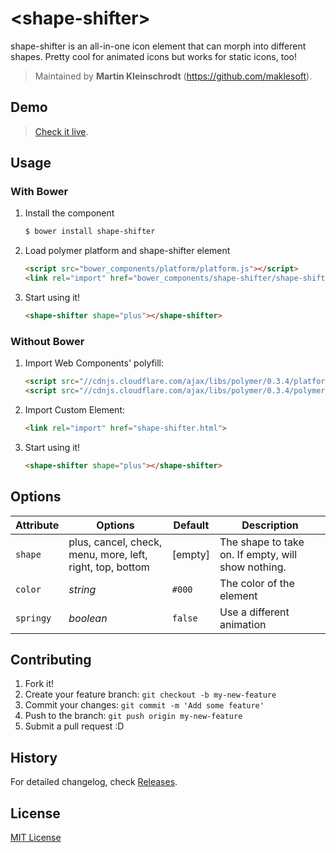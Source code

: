 # &lt;shape-shifter&gt;

shape-shifter is an all-in-one icon element that can morph into different shapes. Pretty cool for animated icons but works for static icons, too!

> Maintained by **Martin Kleinschrodt** (https://github.com/maklesoft).

## Demo

> [Check it live](http://maklesoft.github.io/shape-shifter).

## Usage

### With Bower

1. Install the component

    ```sh
    $ bower install shape-shifter
    ```
2. Load polymer platform and shape-shifter element

    ```html
    <script src="bower_components/platform/platform.js"></script>
    <link rel="import" href="bower_components/shape-shifter/shape-shifter.html">
    ```

3. Start using it!

    ```html
    <shape-shifter shape="plus"></shape-shifter>
    ```

### Without Bower

1. Import Web Components' polyfill:

    ```html
    <script src="//cdnjs.cloudflare.com/ajax/libs/polymer/0.3.4/platform.js"></script>
    <script src="//cdnjs.cloudflare.com/ajax/libs/polymer/0.3.4/polymer.js"></script>
    ```

2. Import Custom Element:

    ```html
    <link rel="import" href="shape-shifter.html">
    ```

3. Start using it!

    ```html
    <shape-shifter shape="plus"></shape-shifter>
    ```

## Options

Attribute  | Options                   | Default             | Description
---        | ---                       | ---                 | ---
`shape`    | plus, cancel, check, menu, more, left, right, top, bottom | [empty] | The shape to take on. If empty, will show nothing.
`color`    | *string*                  | `#000`              | The color of the element
`springy`  | *boolean*                 | `false`             | Use a different animation

## Contributing

1. Fork it!
2. Create your feature branch: `git checkout -b my-new-feature`
3. Commit your changes: `git commit -m 'Add some feature'`
4. Push to the branch: `git push origin my-new-feature`
5. Submit a pull request :D

## History

For detailed changelog, check [Releases](https://github.com/maklesoft/shape-shifter/releases).

## License

[MIT License](http://opensource.org/licenses/MIT)
